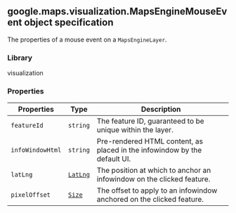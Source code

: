 <h2 id="MapsEngineMouseEvent">
google.maps.visualization.MapsEngineMouseEvent
object specification
</h2><p>The properties of a mouse event on a <code>MapsEngineLayer</code>.</p><h3 id="devsite_header_364">Library</h3><p>visualization</p><h3 id="devsite_header_365">Properties</h3><table summary="interface MapsEngineMouseEvent - Properties" width="100%">
<thead>
<tr><th>Properties</th>
<th>Type</th>
<th>Description</th>
</tr></thead>
<tbody>
<tr>
<td><code>featureId</code></td>
<td><code>string</code></td>
<td>The feature ID, guaranteed to be unique within the layer.</td>
</tr>
<tr>
<td><code>infoWindowHtml</code></td>
<td><code>string</code></td>
<td>Pre-rendered HTML content, as placed in the infowindow by the default UI.</td>
</tr>
<tr>
<td><code>latLng</code></td>
<td><code><a href="https://github.com/amenadiel/google-maps-documentation/blob/master/docs/google.maps.LatLng.md">LatLng</a></code></td>
<td>The position at which to anchor an infowindow on the clicked feature.</td>
</tr>
<tr>
<td><code>pixelOffset</code></td>
<td><code><a href="https://github.com/amenadiel/google-maps-documentation/blob/master/docs/google.maps.Size.md">Size</a></code></td>
<td>The offset to apply to an infowindow anchored on the clicked feature.</td>
</tr>
</tbody>
</table>